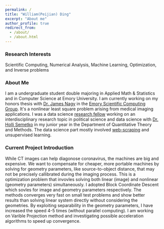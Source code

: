```yaml
---
permalink: /
title: "William(Peijian) Ding"
excerpt: "About me"
author_profile: true
redirect_from: 
  - /about/
  - /about.html
---
```



### Research Interests 
Scientific Computing, Numerical Analysis, Machine Learning, Optimization, and Inverse problems 

### About Me
I am a undergraduate student double majoring in Applied Math & Statistics and in Computer Science at Emory University. I am currently working on my honors thesis with [Dr. James Nagy](http://www.mathcs.emory.edu/~nagy/) in the [Emory Scientific Computing Group](http://www.mathcs.emory.edu/Research/Area/ScientificComputing/). It's a nonlinear least square problem arising from medical imaging applications. I was a data science [research fellow](http://www.quantitative.emory.edu/about/fellows/index.html#collapse3) working on an interdisciplinary research topic in political science and data science with [Dr. Holli Semetko](http://polisci.emory.edu/home/people/biography/semetko-holli.html) in my junior year in the Department of Quantitative Theory and Methods. The data science part mostly involved [web-scraping](https://github.com/willding123/SinaWeiboScraper) and unsupervised learning. 

### Current Project Introduction 
While CT images can help diagonose coronavirus, the machines are big and expensive. We want to compensate for cheaper, more portable machines by solving for geometry parameters, like source-to-object distance, that may not be precisely callibrated during the imaging process. This is a optimization problem that invovles solving both linear (image) and nonlinear (geometry parameters) simultaneously. I adopted Block Coordinate Descent which sovles for image and geometry parameters respectively. The methods converges very fast on small test problems and show better results than solving linear system directly without considering the geometries. By exploiting separability in the geometry parameters, I have increased the speed 4-5 times (without parallel computing). I am working on Varible Projection method and investigating possible acceleration algorithms to speed up convergence. 


